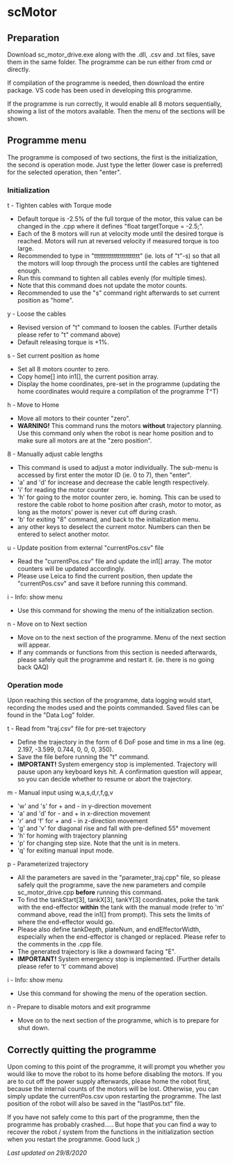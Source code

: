 # scMotor

## Preparation
Download sc_motor_drive.exe along with the .dll, .csv and .txt files, save them in the same folder.
The programme can be run either from cmd or directly.

If compilation of the programme is needed, then download the entire package. VS code has been used in developing this programme.

If the programme is run correctly, it would enable all 8 motors sequentially, showing a list of the motors available. Then the menu of the sections will be shown.

## Programme menu
The programme is composed of two sections, the first is the initialization, the second is operation mode.
Just type the letter (lower case is preferred) for the selected operation, then "enter".

### Initialization
t - Tighten cables with Torque mode
- Default torque is -2.5% of the full torque of the motor, this value can be changed in the .cpp where it defines "float targetTorque = -2.5;".
- Each of the 8 motors will run at velocity mode until the desired torque is reached. Motors will run at reversed velocity if measured torque is too large.
- Recommended to type in "ttttttttttttttttttttttt" (ie. lots of "t"-s) so that all the motors will loop through the process until the cables are tightened enough.
- Run this command to tighten all cables evenly (for multiple times).
- Note that this command does not update the motor counts.
- Recommended to use the "s" command right afterwards to set current position as "home".

y - Loose the cables
- Revised version of "t" command to loosen the cables. (Further details please refer to "t" command above)
- Default releasing torque is +1%.

s - Set current position as home
- Set all 8 motors counter to zero.
- Copy home[] into in1[], the current position array.
- Display the home coordinates, pre-set in the programme (updating the home coordinates would require a compilation of the programme T^T)

h - Move to Home
- Move all motors to their counter "zero".
- __WARNING!__ This command runs the motors __without__ trajectory planning. Use this command only when the robot is near home position and to make sure all motors are at the "zero position".

8 - Manually adjust cable lengths
- This command is used to adjust a motor individually. The sub-menu is accessed by first enter the motor ID (ie. 0 to 7), then "enter".
- 'a' and 'd' for increase and decrease the cable length respectively.
- 'i' for reading the motor counter
- 'h' for going to the motor counter zero, ie. homing. This can be used to restore the cable robot to home position after crash, motor to motor, as long as the motors' power is never cut off during crash.
- 'b' for exiting "8" command, and back to the initialization menu.
- any other keys to deselect the current motor. Numbers can then be entered to select another motor.

u - Update position from external "currentPos.csv" file
- Read the "currentPos.csv" file and update the in1[] array. The motor counters will be updated accordingly.
- Please use Leica to find the current position, then update the "currentPos.csv" and save it before running this command.

i - Info: show menu
- Use this command for showing the menu of the initialization section.

n - Move on to Next section
- Move on to the next section of the programme. Menu of the next section will appear.
- If any commands or functions from this section is needed afterwards, please safely quit the programme and restart it. (ie. there is no going back QAQ)

### Operation mode
Upon reaching this section of the programme, data logging would start, recording the modes used and the points commanded. Saved files can be found in the "Data Log" folder.


t - Read from \"traj.csv\" file for pre-set trajectory
- Define the trajectory in the form of 6 DoF pose and time in ms a line (eg. 2.197, -3.599, 0.744, 0, 0, 0, 350).
- Save the file before running the "t" command.
- __IMPORTANT!__ System emergency stop is implemented. Trajectory will pause upon any keyboard keys hit. A confirmation question will appear, so you can decide whether to resume or abort the trajectory.

m - Manual input using w,a,s,d,r,f,g,v
- 'w' and 's' for + and - in y-direction movement
- 'a' and 'd' for - and + in x-direction movement
- 'r' and 'f' for + and - in z-direction movement
- 'g' and 'v' for diagonal rise and fall with pre-defined 55° movement
- 'h' for homing with trajectory planning
- 'p' for changing step size. Note that the unit is in meters.
- 'q' for exiting manual input mode.

p - Parameterized trajectory
- All the parameters are saved in the "parameter_traj.cpp" file, so please safely quit the programme, save the new parameters and compile sc_motor_drive.cpp __before__ running this command.
- To find the tankStart[3], tankX[3], tankY[3] coordinates, poke the tank with the end-effector __within__ the tank with the manual mode (refer to 'm' command above, read the in1[] from prompt). This sets the limits of where the end-effector would go.
- Please also define tankDepth, plateNum, and endEffectorWidth, especially when the end-effector is changed or replaced. Please refer to the comments in the .cpp file.
- The generated trajectory is like a downward facing "E". 
- __IMPORTANT!__ System emergency stop is implemented. (Further details please refer to 't' command above)

i - Info: show menu
- Use this command for showing the menu of the operation section.

n - Prepare to disable motors and exit programme
- Move on to the next section of the programme, which is to prepare for shut down.

## Correctly quitting the programme
Upon coming to this point of the programme, it will prompt you whether you would like to move the robot to its home before disabling the motors.
If you are to cut off the power supply afterwards, please home the robot first, because the internal counts of the motors will be lost.
Otherwise, you can simply update the currentPos.csv upon restarting the programme.
The last position of the robot will also be saved in the "lastPos.txt" file.

If you have not safely come to this part of the programme, then the programme has probably crashed.....
But hope that you can find a way to recover the robot / system from the functions in the initialization section when you restart the programme. Good luck ;)

_Last updated on 29/8/2020_
